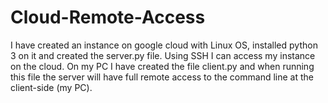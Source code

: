 # Cloud-Remote-Access
I have created an instance on google cloud with Linux OS, installed python 3 on it and created the server.py file. Using SSH I can access my instance on the cloud. On my PC I have created the file client.py and when running this file the server will have full remote access to the command line at the client-side (my PC).

